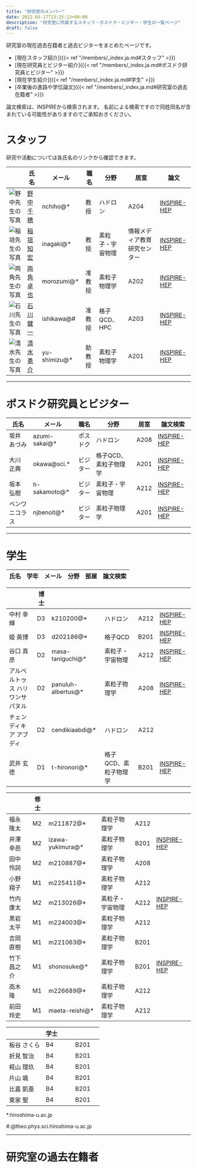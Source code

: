 ```yaml
---
title: "研究室のメンバー"
date: 2022-05-17T23:25:13+09:00
description: "研究室に所属するスタッフ・ポスドク・ビジター・学生の一覧ページ"
draft: false
---
```


研究室の現在過去在籍者と過去ビジターをまとめたページです。

* [現在スタッフ紹介]({{< ref "/members/_index.ja.md#スタッフ" >}})
* [現在研究員とビジター紹介]({{< ref "/members/_index.ja.md#ポスドク研究員とビジター" >}})
* [現在学生紹介]({{< ref "/members/_index.ja.md#学生" >}})
* [卒業後の進路や学位論文]({{< ref "/members/_index.ja.md#研究室の過去在籍者" >}})

論文検索は、INSPIREから検索されます。
名前による検索ですので同姓同名が含まれている可能性がありますのでご承知おきください。

# スタッフ
研究や活動については各氏名のリンクから確認できます。

|                                                                                          | 氏名                                                  | メール        | 職名   | 分野                  | 居室                             |    論文  |
|------------------------------------------------------------------------------------------|-------------------------------------------------------|--------------|--------|-----------------------|----------------------------------|----------------------------------------------------------------------------------------------------|
| ![野中先生の写真](imgs/staff/nonaka_atarashi.jpg "memberimg")                        | [野中 千穂](https://seeds.office.hiroshima-u.ac.jp/profile/ja.d02aa0cf7fd0bf59520e17560c007669.html)  | nchiho@*     | 教授   | ハドロン              | A204                             | [INSPIRE-HEP](https://inspirehep.net/search?p=a+chiho+nonaka) |
| ![稲垣先生の写真](imgs/staff/inagaki_atarashi.jpg "memberimg")                | [稲垣 知宏](https://home.hiroshima-u.ac.jp/inagaki/) | inagaki@*    | 教授   | 素粒子・宇宙物理 | 情報メディア教育研究センター | [INSPIRE-HEP](https://inspirehep.net/search?p=a+tomohiro+inagaki) |
| ![両角先生の写真](imgs/staff/morozumi_atarashi.jpg "memberimg")          | [両角 卓也](members/morozumi)                        | morozumi@*   | 准教授 | 素粒子物理学          | A202                             | [INSPIRE-HEP](https://inspirehep.net/search?p=a+t.+morozumi) |
| ![石川先生の写真](imgs/staff/ishikawa_20210104.jpg "memberimg") | [石川 健一](members/ishikawa)  | ishikawa@#   | 准教授 | 格子QCD、HPC          | A203                             | [INSPIRE-HEP](https://inspirehep.net/search?p=a+k.+i.+ishikawa) |
| ![清水先生の写真](imgs/staff/YusukeShimizu_atarashi.jpg "memberimg") | [清水 勇介](https://seeds.office.hiroshima-u.ac.jp/profile/ja.cee8e561825f5e4b520e17560c007669.html) | yu-shimizu@* | 助教授 | 素粒子物理学          | A201                             | [INSPIRE-HEP](https://inspirehep.net/search?p=a+Yusuke.Shimizu.1) |

---

#  ポスドク研究員とビジター
| 氏名        | メール         | 職名     | 分野                  | 居室 | 論文検索  |
|-------------|---------------|----------|-----------------------|------|---------------------|
| 坂井 あづみ | azumi-sakai@* | ポスドク | ハドロン              | A208 | [INSPIRE-HEP](https://inspirehep.net/search?p=a+A.Sakai.4) |
| 大川 正典   | okawa@sci.*   | ビジター | 格子QCD、素粒子物理学 | A201 | [INSPIRE-HEP](https://inspirehep.net/search?p=a+m.+okawa)  |
| 坂本 弘樹   | h-sakamoto@*  | ビジター | 素粒子・宇宙物理 | A212 | [INSPIRE-HEP](https://inspirehep.net/search?p=a+H.Sakamoto.4) |
| ベンワ ニコラス                  | njbenoit@*  | ビジター   | 素粒子物理学 | A201 | [INSPIRE-HEP](https://inspirehep.net/search?p=a+N.J.Benoit.1) |
---

# 学生
| 氏名                             | 学年 | メール       | 分野         | 部屋 | 論文検索                                                              |
|----------------------------------|------|-------------|--------------|------|-----------------------------------------------------------------------|

|                                  | 博士     |             |              |      |                                                                       |
|----------------------------------|------|-------------|--------------|------|-----------------------------------------------------------------------|
| 中村 幸輝                        | D3   | k210200@* | ハドロン    | A212 | [INSPIRE-HEP](https://inspirehep.net/authors/2126437) |
| 姫 英博                          | D3   | d202186@* |  格子QCD    | B201 |    [INSPIRE-HEP](https://inspirehep.net/literature?sort=mostrecent&size=25&page=1&q=aff%20hiroshima%20u.%20and%20a%20Yingbo%20Ji)                                                                   |
| 谷口 真彦                        | D2   | masa-taniguchi@* | 素粒子・宇宙物理 | A212 | [INSPIRE-HEP](https://inspirehep.net/literature?sort=mostrecent&size=25&page=1&q=aff%20hiroshima%20u.%20and%20a%20Masahiko%20Taniguchi)  |
| アルベルトゥス ハリワンサ パヌル | D2   | panuluh-albertus@* | 素粒子物理学 | A208 | [INSPIRE-HEP]( https://inspirehep.net/literature?sort=mostrecent&size=25&page=1&q=aff%20hiroshima%20u.%20and%20a%20%27panuluh%20albertus%27) |
| チェンディキア アブディ          | D2   | cendikiaabdi@* |     ハドロン   | A212 |                                                                       |
| 武井 玄徳                        | D1   | t-hironori@* | 格子QCD、素粒子物理学 | B201 |[INSPIRE-HEP](https://inspirehep.net/literature?sort=mostrecent&size=25&page=1&q=aff%20hiroshima%20u.%20and%20a%20Hironori%20Takei)                                                                       |

|                                  | 修士    |             |              |      |                                                                       |
|----------------------------------|------|-------------|--------------|------|-----------------------------------------------------------------------|
| 福永 隆太                        | M2   | m211872@* | 素粒子物理学 | A212 |                                                                       |
| 井澤 幸邑                        | M2   | izawa-yukimura@* | 素粒子物理学 | B201 |[INSPIRE-HEP](https://inspirehep.net/literature?sort=mostrecent&size=25&page=1&q=aff%20hiroshima%20u.%20and%20a%20Yukimura%20Izawa)                                                                       |
| 田中 怜詞                        | M2   | m210887@* | 素粒子物理学 | A208 |                                                                       |
| 小野 翔子                        | M1   | m225411@* | 素粒子物理学 | A212 |                                                                       |
| 竹内 康太                        | M2   | m213026@* | 素粒子・宇宙物理 | A212 | [INSPIRE-HEP](https://inspirehep.net/literature?sort=mostrecent&size=25&page=1&q=aff%20hiroshima%20u.%20and%20a%20Kota%20Takeuchi) |
| 黒岩 太平                        | M1   | m224003@* | 素粒子物理学 | A212 |                                                                       |
| 吉岡 直樹                        | M1   | m221063@* | 素粒子物理学 | B201 |                                                                       |
| 竹下 昌之介                      | M1   | shonosuke@* | 素粒子物理学 | B201 | [INSPIRE-HEP](https://inspirehep.net/literature?sort=mostrecent&size=25&page=1&q=shonosuke%20takeshita)                                                             |
| 高木 隆                          | M1   | m226689@* | 素粒子物理学 | A212 |                                                                       |
| 前田 玲史                        | M1   | maeta-reishi@* | 素粒子物理学 | A212 |                                                                       |

|                                  | 学士   |             |              |      |                                                                       |
|----------------------------------|------|-------------|--------------|------|-----------------------------------------------------------------------|
| 板谷 さくら                      | B4   |             |              | B201 |                                                                       |
| 折見 智治                        | B4   |             |              | B201 |                                                                       |
| 椛山 理玖                        | B4   |             |              | B201 |                                                                       |
| 片山 颯                          | B4   |             |              | B201 |                                                                       |
| 比嘉 凱亜                        | B4   |             |              | B201 |                                                                       |
| 東家 聖                          | B4   |             |              | B201 |                                                                       |


*:hiroshima-u.ac.jp

#:@theo.phys.sci.hiroshima-u.ac.jp

---

# 研究室の過去在籍者